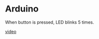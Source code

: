 Arduino
=======
When button is pressed, LED blinks 5 times. 

[video](http://www.youtube.com/watch?v=_ufbZOhAGGI)